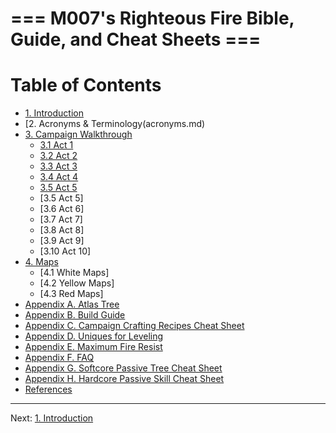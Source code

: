 # === M007's Righteous Fire Bible, Guide, and Cheat Sheets ===

# Table of Contents

* [1. Introduction](introduction.md)
* [2. Acronyms & Terminology(acronyms.md)
* [3. Campaign Walkthrough](campaign.md)
  * [3.1 Act 1](act1.md)
  * [3.2 Act 2](act2.md)
  * [3.3 Act 3](act3.md)
  * [3.4 Act 4](act4.md)
  * [3.5 Act 5](act5.md)
  * [3.5 Act 5]
  * [3.6 Act 6]
  * [3.7 Act 7]
  * [3.8 Act 8]
  * [3.9 Act 9]
  * [3.10 Act 10]
* [4. Maps](maps.md)
  * [4.1 White Maps]
  * [4.2 Yellow Maps]
  * [4.3 Red Maps]
* [Appendix A. Atlas Tree](appendix_a_atlas.md)
* [Appendix B. Build Guide](appendix_b_build_guide.md)
* [Appendix C. Campaign Crafting Recipes Cheat Sheet](appendix_c_crafting.md)
* [Appendix D. Uniques for Leveling](appendix_d_uniques.md)
* [Appendix E. Maximum Fire Resist](appendix_e_fire_resist.md)
* [Appendix F. FAQ](appendix_f_faq.md)
* [Appendix G. Softcore Passive Tree Cheat Sheet](appendix_g_sc_passive.md)
* [Appendix H. Hardcore Passive Skill Cheat Sheet](appendix_h_hc_passive.md)
* [References](references.md)

---

Next: [1. Introduction](introduction.md)

